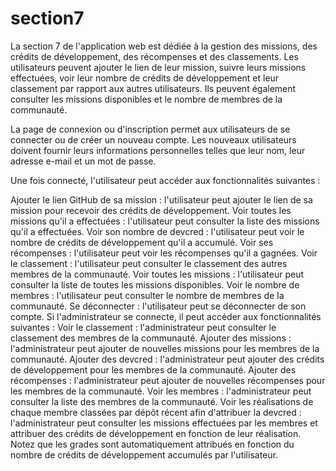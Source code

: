 # section7
La section 7 de l'application web est dédiée à la gestion des missions, des crédits de développement, des récompenses et des classements. Les utilisateurs peuvent ajouter le lien de leur mission, suivre leurs missions effectuées, voir leur nombre de crédits de développement et leur classement par rapport aux autres utilisateurs. Ils peuvent également consulter les missions disponibles et le nombre de membres de la communauté.

La page de connexion ou d'inscription permet aux utilisateurs de se connecter ou de créer un nouveau compte. Les nouveaux utilisateurs doivent fournir leurs informations personnelles telles que leur nom, leur adresse e-mail et un mot de passe.

Une fois connecté, l'utilisateur peut accéder aux fonctionnalités suivantes :

Ajouter le lien GitHub de sa mission : l'utilisateur peut ajouter le lien de sa mission pour recevoir des crédits de développement.
Voir toutes les missions qu'il a effectuées : l'utilisateur peut consulter la liste des missions qu'il a effectuées.
Voir son nombre de devcred : l'utilisateur peut voir le nombre de crédits de développement qu'il a accumulé.
Voir ses récompenses : l'utilisateur peut voir les récompenses qu'il a gagnées.
Voir le classement : l'utilisateur peut consulter le classement des autres membres de la communauté.
Voir toutes les missions : l'utilisateur peut consulter la liste de toutes les missions disponibles.
Voir le nombre de membres : l'utilisateur peut consulter le nombre de membres de la communauté.
Se déconnecter : l'utilisateur peut se déconnecter de son compte.
Si l'administrateur se connecte, il peut accéder aux fonctionnalités suivantes :
Voir le classement : l'administrateur peut consulter le classement des membres de la communauté.
Ajouter des missions : l'administrateur peut ajouter de nouvelles missions pour les membres de la communauté.
Ajouter des devcred : l'administrateur peut ajouter des crédits de développement pour les membres de la communauté.
Ajouter des récompenses : l'administrateur peut ajouter de nouvelles récompenses pour les membres de la communauté.
Voir les membres : l'administrateur peut consulter la liste des membres de la communauté.
Voir les réalisations de chaque membre classées par dépôt récent afin d'attribuer la devcred : l'administrateur peut consulter les missions effectuées par les membres et attribuer des crédits de développement en fonction de leur réalisation.
Notez que les grades sont automatiquement attribués en fonction du nombre de crédits de développement accumulés par l'utilisateur.
